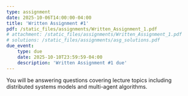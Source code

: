 ```yaml
---
type: assignment
date: 2025-10-06T14:00:00-04:00
title: 'Written Assignment #1'
pdf: /static_files/assignments/Written_Assignment_1.pdf
# attachment: /static_files/assignments/Written_Assignment_1.pdf
# solutions: /static_files/assignments/asg_solutions.pdf
due_event: 
    type: due
    date: 2025-10-10T23:59:59-04:00
    description: 'Written Assignment #1 due'
---
```

You will be answering questions covering lecture topics including distributed systems models and multi-agent algorithms.
